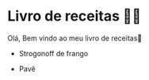 # Livro de receitas :man_cook: 

Olá, Bem vindo ao meu livro de receitas:wave: 

- Strogonoff de frango

- Pavê

  

